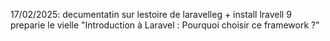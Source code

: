 17/02/2025: 
decumentatin sur lestoire de laravelleg + install lravell 9
preparie le vielle "Introduction à Laravel : Pourquoi choisir ce framework ?"